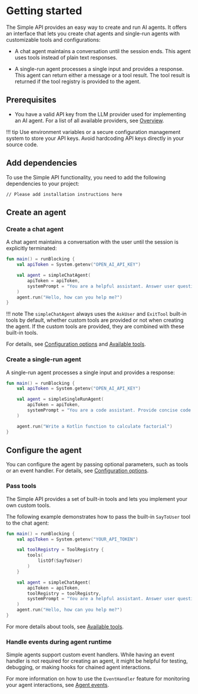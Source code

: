 # Getting started

The Simple API provides an easy way to create and run AI agents.
It offers an interface that lets you create chat agents and single-run agents with customizable tools and configurations:

- A chat agent maintains a conversation until the session ends. This agent uses tools instead of plain text responses.

- A single-run agent processes a single input and provides a response. This agent can return either a message or a tool result.
The tool result is returned if the tool registry is provided to the agent.

## Prerequisites

- You have a valid API key from the LLM provider used for implementing an AI agent. For a list of all available providers, see [Overview](index.md).

!!! tip
    Use environment variables or a secure configuration management system to store your API keys.
    Avoid hardcoding API keys directly in your source code.

## Add dependencies

To use the Simple API functionality, you need to add the following dependencies to your project:

```
// Please add installation instructions here
```
## Create an agent

### Create a chat agent

A chat agent maintains a conversation with the user until the session is explicitly terminated:

```kotlin
fun main() = runBlocking {
    val apiToken = System.getenv("OPEN_AI_API_KEY")

    val agent = simpleChatAgent(
        apiToken = apiToken,
        systemPrompt = "You are a helpful assistant. Answer user questions concisely."
    )
    agent.run("Hello, how can you help me?")
}
```
!!! note
      The `simpleChatAgent` always uses the `AskUser` and `ExitTool` built-in tools by default, whether custom tools are provided or not when creating the agent.
      If the custom tools are provided, they are combined with these built-in tools.

For details, see [Configuration options](simple-api-configuration.md) and [Available tools](simple-api-available-tools.md).

### Create a single-run agent

A single-run agent processes a single input and provides a response:

```kotlin
fun main() = runBlocking {
    val apiToken = System.getenv("OPEN_AI_API_KEY")

    val agent = simpleSingleRunAgent(
        apiToken = apiToken,
        systemPrompt = "You are a code assistant. Provide concise code examples."
    )

    agent.run("Write a Kotlin function to calculate factorial")
}
```

## Configure the agent

You can configure the agent by passing optional parameters, such as tools or an event handler.
For details, see [Configuration options](simple-api-configuration.md).

### Pass tools

The Simple API provides a set of built-in tools and lets you implement your own custom tools.

The following example demonstrates how to pass the built-in `SayToUser` tool to the chat agent:

```kotlin
fun main() = runBlocking {
    val apiToken = System.getenv("YOUR_API_TOKEN")

    val toolRegistry = ToolRegistry {
        tools(
            listOf(SayToUser)
        )
    }

    val agent = simpleChatAgent(
        apiToken = apiToken,
        toolRegistry = toolRegistry,
        systemPrompt = "You are a helpful assistant. Answer user questions concisely."
    )
    agent.run("Hello, how can you help me?")
}
```

For more details about tools, see [Available tools](simple-api-available-tools.md).

### Handle events during agent runtime

Simple agents support custom event handlers.
While having an event handler is not required for creating an agent, it might be helpful for testing, debugging, or making hooks for chained agent interactions.

For more information on how to use the `EventHandler` feature for monitoring your agent interactions, see [Agent events](agent-events.md).

